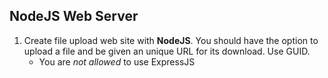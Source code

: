 ## NodeJS Web Server

1. Create file upload web site with **NodeJS**. You should have the option to upload a file and be given an unique URL for its download. Use GUID.
    * You are *not allowed* to use ExpressJS

